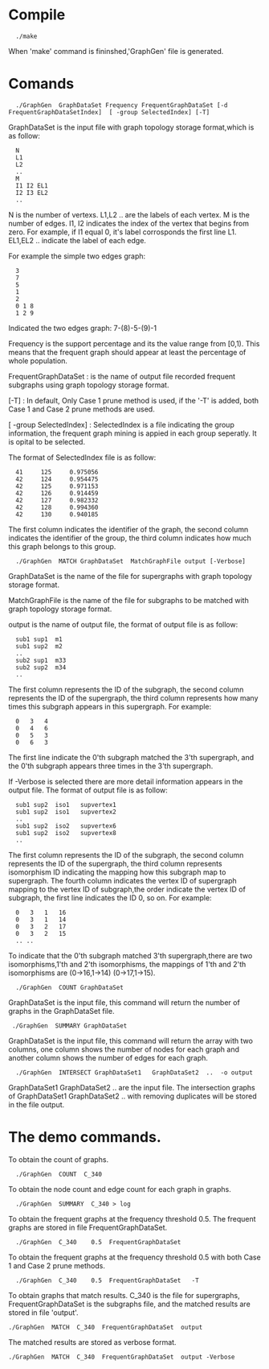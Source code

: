 # Compile

      ./make

When 'make' command is fininshed,'GraphGen' file is generated.

# Comands

      ./GraphGen  GraphDataSet Frequency FrequentGraphDataSet [-d  FrequentGraphDataSetIndex]  [ -group SelectedIndex] [-T]

GraphDataSet is the input file with graph topology storage format,which is as follow:

      N  
      L1 
      L2
      ..
      M  
      I1 I2 EL1
      I2 I3 EL2
      ..
N is the number of vertexs. 
L1,L2 .. are the labels of each vertex. 
M is the number of edges.
I1, I2 indicates the index of the vertex that begins from zero. 
For example, if I1 equal 0, it's label corrosponds the first line L1. 
EL1,EL2 .. indicate the label of each edge. 

For example the simple two edges graph:

      3
      7
      5
      1
      2
      0 1 8
      1 2 9 
      
Indicated the two edges graph: 7-(8)-5-(9)-1
      

Frequency is the support percentage and its the value range from [0,1). This means that the frequent graph should appear at least the percentage of whole population. 

FrequentGraphDataSet : is the name of output file recorded frequent subgraphs using graph topology storage format. 

[-T] : In default, Only Case 1 prune method is used, if the '-T' is added, both Case 1 and Case 2 prune methods are used. 

[ -group SelectedIndex] : SelectedIndex is a file indicating the group information, the frequent graph mining is appied in each group seperatly. It is opital to be selected. 

The format of SelectedIndex file is as follow:

      41     125     0.975056
      42     124     0.954475
      42     125     0.971153
      42     126     0.914459
      42     127     0.982332
      42     128     0.994360
      42     130     0.940185

The first column indicates the identifier of the graph, the second column indicates the identifier of the group, the third column indicates how much this graph belongs to this group.


      ./GraphGen  MATCH GraphDataSet  MatchGraphFile output [-Verbose]
      

GraphDataSet is the name of the file for supergraphs with graph topology storage format.

MatchGraphFile is the name of the file for subgraphs to be matched with graph topology storage format.

output is the name of output file, the format of output file is as follow: 
     
      sub1 sup1  m1
      sub1 sup2  m2
      ..
      sub2 sup1  m33
      sub2 sup2  m34
      ..


The first column represents the ID of the subgraph, the second column represents the ID of the supergraph, the third column represents how many times this subgraph appears in this supergraph.
For example: 

      0   3   4
      0   4   6
      0   5   3
      0   6   3
     
The first line indicate the 0'th subgraph matched the 3'th supergraph, and the 0'th subgraph appears three times in the 3'th supergraph. 

If -Verbose is selected there are more detail information appears in the output file. The format of output file is as follow: 


      sub1 sup2  iso1   supvertex1 
      sub1 sup2  iso1   supvertex2 
      ..
      sub1 sup2  iso2   supvertex6
      sub1 sup2  iso2   supvertex8
      ..
      
The first column represents the ID of the subgraph, the second column represents the ID of the supergraph, the third column represents isomorphism ID indicating the mapping how this subgraph map to supergraph. The fourth column indicates the vertex ID of supergraph mapping to the vertex ID of subgraph,the order indicate the vertex ID of subgraph, the first line indicates the ID 0, so on. 
 For example: 
 
   
      0   3   1   16
      0   3   1   14
      0   3   2   17
      0   3   2   15
      .. .. 
      
To indicate that the 0'th subgraph matched 3'th supergraph,there are two isomorphisms,1'th and 2'th isomorphisms, the mappings of 1'th and 2'th isomorphisms are (0->16,1->14) (0->17,1->15).


      ./GraphGen  COUNT GraphDataSet
      
GraphDataSet is the input file, this command will return the number of graphs in the GraphDataSet file.  

      
     ./GraphGen  SUMMARY GraphDataSet
      

GraphDataSet is the input file, this command will return the array with two columns, one column shows the number of nodes for each graph and another column shows the number of edges for each graph.

      ./GraphGen  INTERSECT GraphDataSet1   GraphDataSet2  ..  -o output 
      
GraphDataSet1 GraphDataSet2 .. are the input file. The intersection graphs of GraphDataSet1   GraphDataSet2  .. with removing duplicates will be stored in the file output.  
 
# The demo commands. 
To obtain the count of graphs. 
     
      ./GraphGen  COUNT  C_340 
    
To obtain the node count and edge count for each graph in graphs.
     
      ./GraphGen  SUMMARY  C_340 > log 
     
     
To obtain the frequent graphs at the frequency threshold 0.5. The frequent graphs are stored in file FrequentGraphDataSet.
     
      ./GraphGen  C_340    0.5  FrequentGraphDataSet
     
To obtain the frequent graphs at the frequency threshold 0.5 with both Case 1 and Case 2 prune methods.  
 
      ./GraphGen  C_340    0.5  FrequentGraphDataSet   -T

To obtain graphs that match results. C_340 is the file for supergraphs, FrequentGraphDataSet is the subgraphs file, and the matched results are stored in file 'output'. 

    ./GraphGen  MATCH  C_340  FrequentGraphDataSet  output 
    
The matched results are stored as verbose format. 

    ./GraphGen  MATCH  C_340  FrequentGraphDataSet  output -Verbose




